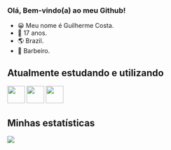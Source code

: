 ### Olá, Bem-vindo(a) ao meu Github!

- 😀 Meu nome é Guilherme Costa.
- 🌴 17 anos.
- 🌎 Brazil.
- 💈  Barbeiro.

## Atualmente estudando e utilizando

<img src="https://cdn.jsdelivr.net/gh/devicons/devicon/icons/python/python-original-wordmark.svg" width="40" height="40"/> <img src="https://cdn.jsdelivr.net/gh/devicons/devicon/icons/javascript/javascript-original.svg" width="40" height="40"/> <img src="https://cdn.jsdelivr.net/gh/devicons/devicon/icons/c/c-original.svg" width="40" height="40"/>


## Minhas estatísticas

![](https://github-readme-stats.vercel.app/api?username=k0sher71&show_icons=true&bg_color=00000000)
